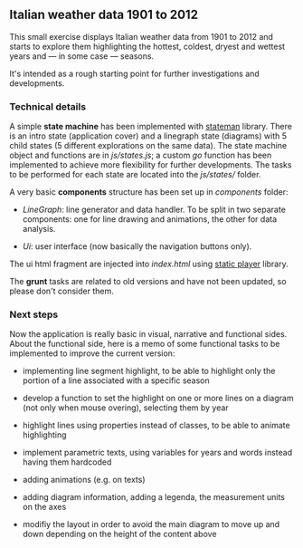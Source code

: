 ## Italian weather data 1901 to 2012

This small exercise displays Italian weather data from 1901 to 2012 and starts to explore them highlighting the hottest, coldest, dryest and wettest years and — in some case — seasons.

It's intended as a rough starting point for further investigations and developments.



### Technical details
A simple **state machine** has been implemented with [stateman](https://github.com/leeluolee/stateman) library.
There is an intro state (application cover) and a linegraph state (diagrams) with 5 child states (5 different explorations on the same data).
The state machine object and functions are in *js/states.js*; a custom *go* function has been implemented to achieve more flexibility for further developments.
The tasks to be performed for each state are located into the *js/states/* folder.

A very basic **components** structure has been set up in *components* folder: 

* *LineGraph*: line generator and data handler. To be split in two separate components: one for line drawing and animations, the other for data analysis. 

* *Ui*: user interface (now basically the navigation buttons only).

The ui html fragment are injected into *index.html* using [static player](https://github.com/abusedmedia/static-player) library.

The **grunt** tasks are related to old versions and have not been updated, so please don't consider them.

### Next steps
Now the application is really basic in visual, narrative and functional sides.
About the functional side, here is a memo of some functional tasks to be implemented to improve the current version:

* implementing line segment highlight, to be able to highlight only the portion of a line associated with a specific season 

* develop a function to set the highlight on one or more lines on a diagram (not only when mouse overing), selecting them by year

* highlight lines using properties instead of classes, to be able to animate highlighting

* implement parametric texts, using variables for years and words instead having them hardcoded

* adding animations (e.g. on texts)

* adding diagram information, adding a legenda, the measurement units on the axes

* modifiy the layout in order to avoid the main diagram to move up and down depending on the height of the content above
